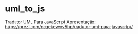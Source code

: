 # uml_to_js
Tradutor UML Para JavaScript
Apresentação:
https://prezi.com/ncqekewwv8hp/tradutor-uml-para-javascript/

